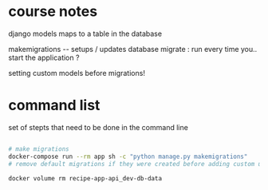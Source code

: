 # course notes

django models maps to a table in the database

makemigrations -- setups / updates database
migrate : run every time you.. start the application ?

setting custom models before migrations!




# command list

set of stepts that need to be done in the command line

```bash

# make migrations
docker-compose run --rm app sh -c "python manage.py makemigrations"
# remove default migrations if they were created before adding custom user. refresh database

docker volume rm recipe-app-api_dev-db-data
```
